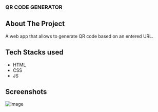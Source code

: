 
### QR CODE GENERATOR

## About The Project

A web app that allows to generate QR code based on an entered URL.



## Tech Stacks used

- HTML
- CSS
- JS


## Screenshots

![image](https://user-images.githubusercontent.com/82095877/162564888-95e9dc48-c970-4eae-97ec-9b807e0d3e80.png)
